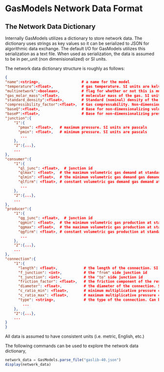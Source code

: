 # GasModels Network Data Format

## The Network Data Dictionary

Internally GasModels utilizes a dictionary to store network data. The dictionary uses strings as key values so it can be serialized to JSON for algorithmic data exchange. The default I/O for GasModels utilizes this serialization as a text file. When used as serialization, the data is assumed to be in per_unit (non dimenisionalized) or SI units.

The network data dictionary structure is roughly as follows:

```json
{
"name":<string>,                   # a name for the model
"temperature":<float>,             # gas temperature. SI units are kelvin
"multinetwork":<boolean>,          # flag for whether or not this is multiple networks
"gas_molar_mass":<float>,          # molecular mass of the gas. SI units are kg/mol
"standard_density":<float>,        # Standard (nominal) density of the gas. SI units are kg/m^3
"compressibility_factor":<float>,  # Gas compressability. Non-dimensional.
"baseQ":<float>,                   # Base for non-dimensionalizing volumetric flow at standard density. SI units are m^3/s
"baseP":<float>,                   # Base for non-dimensionalizing pressure. SI units are pascal.
"junction":{
    "1":{
      "pmax": <float>,   # maximum pressure. SI units are pascals
      "pmin": <float>,   # minimum pressure. SI units are pascals
       ...
    },
    "2":{...},
    ...
},
"consumer":{
    "1":{
      "ql_junc": <float>,  # junction id
      "qlmax": <float>,  # the maximum volumetric gas demand at standard density that can be added to qlfirm. SI units are m^3/s.
      "qlmin": <float>,  # the minimum volumetric gas demand gas demand at standard density that can be added to qlfirm. SI units are m^3/s.
      "qlfirm": <float>, # constant volumetric gas demand gas demand at standard density. SI units are m^3/s.
       ...
    },
    "2":{...},
    ...
},
"producer":{
    "1":{
      "qg_junc": <float>,  # junction id
      "qgmin": <float>,  # the minimum volumetric gas production at standard density that can be added to qgfirm. SI units are m^3/s.
      "qgmax": <float>,  # the maximum volumetric gas production at standard density that can be added to qgfirm. SI units are m^3/s.
      "qgfirm": <float>, # constant volumetric gas production at standard density. SI units are m^3/s.
       ...
    },
    "2":{...},
    ...
},
"connection":{
    "1":{
      "length": <float>,            # the length of the connection. SI units are m.
      "f_junction": <int>,          # the "from" side junction id
      "t_junction": <int>,          # the "to" side junction id
      "friction_factor": <float>,   # the friction component of the resistance term of the pipe. Non dimensional.
      "diameter": <float>,          # the diameter of the connection. SI units are m.
      "c_ratio_min": <float>,       # minimum multiplicative pressure change (compression or decompressions). Compression only goes from f_junction to t_junction (1 if flow reverses).
      "c_ratio_max": <float>,       # maximum multiplicative pressure change (compression or decompressions). Compression only goes from f_junction to t_junction (1 if flow reverses).      
      "type": <string>,             # the type of the connection. Can be "pipe", "compressor", "short_pipe", "control_valve", "valve"
        ...
    },
    "2":{...},
    ...
}
}
```

All data is assumed to have consistent units (i.e. metric, English, etc.)

The following commands can be used to explore the network data dictionary,

```julia
network_data = GasModels.parse_file("gaslib-40.json")
display(network_data)
```




